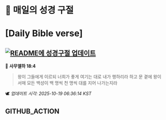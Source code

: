 # 🙏 매일의 성경 구절
# [Daily Bible verse]
## [![README에 성경구절 업데이트](https://github.com/DONGSUKA/first_test/actions/workflows/update-readme-bible.yml/badge.svg)](https://github.com/DONGSUKA/first_test/actions/workflows/update-readme-bible.yml)
<!-- START_BIBLE_VERSE -->
📖 **사무엘하 18:4**
> 왕이 그들에게 이르되 너희가 좋게 여기는 대로 내가 행하리라 하고 문 곁에 왕이 서매 모든 백성이 백 명씩 천 명씩 대를 지어 나가는지라

🕊️ _업데이트 시각: 2025-10-19 06:36:14 KST_
  <!-- END_BIBLE_VERSE -->
## GITHUB_ACTION
